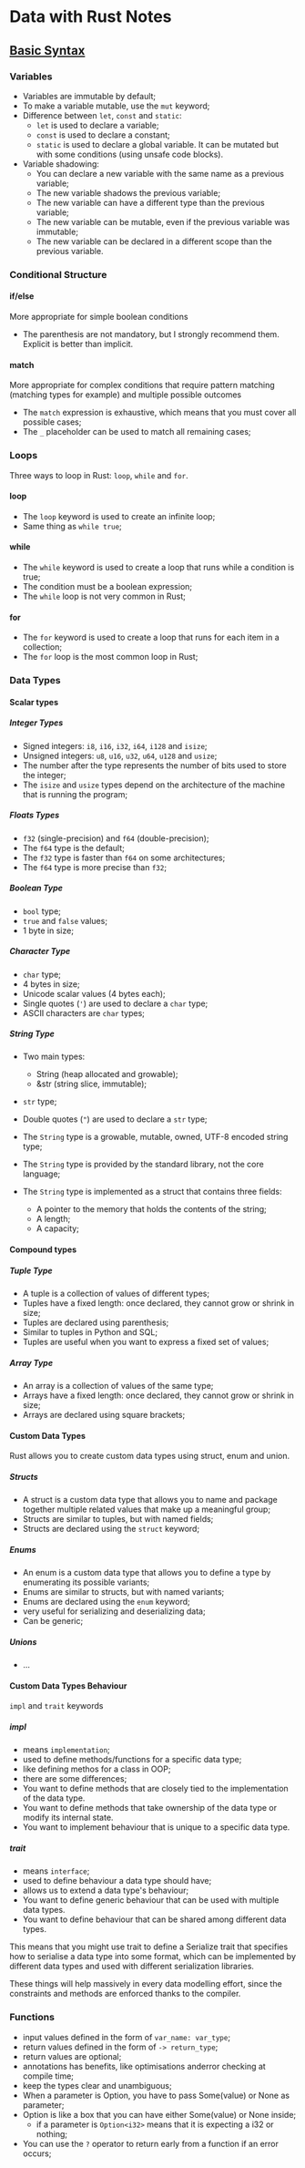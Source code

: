 # Data with Rust Notes

## [Basic Syntax](https://datawithrust.com/chapter_2/chapter_2_4.html#basic-syntax)

### Variables

- Variables are immutable by default;
- To make a variable mutable, use the `mut` keyword;
- Difference between `let`, `const` and `static`:
  - `let` is used to declare a variable;
  - `const` is used to declare a constant;
  - `static` is used to declare a global variable. It can be mutated but with some conditions (using unsafe code blocks).
- Variable shadowing:
  - You can declare a new variable with the same name as a previous variable;
  - The new variable shadows the previous variable;
  - The new variable can have a different type than the previous variable;
  - The new variable can be mutable, even if the previous variable was immutable;
  - The new variable can be declared in a different scope than the previous variable.

### Conditional Structure

#### if/else

More appropriate for simple boolean conditions

- The parenthesis are not mandatory, but I strongly recommend them. Explicit is better than implicit.

#### match

More appropriate for complex conditions that require pattern matching (matching types for example) and multiple possible outcomes

- The `match` expression is exhaustive, which means that you must cover all possible cases;
- The `_` placeholder can be used to match all remaining cases;

### Loops

Three ways to loop in Rust: `loop`, `while` and `for`.

#### loop

- The `loop` keyword is used to create an infinite loop;
- Same thing as `while true`;

#### while

- The `while` keyword is used to create a loop that runs while a condition is true;
- The condition must be a boolean expression;
- The `while` loop is not very common in Rust;

#### for

- The `for` keyword is used to create a loop that runs for each item in a collection;
- The `for` loop is the most common loop in Rust;

### Data Types

#### Scalar types

##### Integer Types

- Signed integers: `i8`, `i16`, `i32`, `i64`, `i128` and `isize`;
- Unsigned integers: `u8`, `u16`, `u32`, `u64`, `u128` and `usize`;
- The number after the type represents the number of bits used to store the integer;
- The `isize` and `usize` types depend on the architecture of the machine that is running the program;

##### Floats Types

- `f32` (single-precision) and `f64` (double-precision);
- The `f64` type is the default;
- The `f32` type is faster than `f64` on some architectures;
- The `f64` type is more precise than `f32`;

##### Boolean Type

- `bool` type;
- `true` and `false` values;
- 1 byte in size;

##### Character Type

- `char` type;
- 4 bytes in size;
- Unicode scalar values (4 bytes each);
- Single quotes (`'`) are used to declare a `char` type;
- ASCII characters are `char` types;

##### String Type

- Two main types:

  - String (heap allocated and growable);
  - &str (string slice, immutable);

- `str` type;
- Double quotes (`"`) are used to declare a `str` type;
- The `String` type is a growable, mutable, owned, UTF-8 encoded string type;
- The `String` type is provided by the standard library, not the core language;
- The `String` type is implemented as a struct that contains three fields:
  - A pointer to the memory that holds the contents of the string;
  - A length;
  - A capacity;

#### Compound types

##### Tuple Type

- A tuple is a collection of values of different types;
- Tuples have a fixed length: once declared, they cannot grow or shrink in size;
- Tuples are declared using parenthesis;
- Similar to tuples in Python and SQL;
- Tuples are useful when you want to express a fixed set of values;

##### Array Type

- An array is a collection of values of the same type;
- Arrays have a fixed length: once declared, they cannot grow or shrink in size;
- Arrays are declared using square brackets;

#### Custom Data Types

Rust allows you to create custom data types using struct, enum and union.

##### Structs

- A struct is a custom data type that allows you to name and package together multiple related values that make up a meaningful group;
- Structs are similar to tuples, but with named fields;
- Structs are declared using the `struct` keyword;

##### Enums

- An enum is a custom data type that allows you to define a type by enumerating its possible variants;
- Enums are similar to structs, but with named variants;
- Enums are declared using the `enum` keyword;
- very useful for serializing and deserializing data;
- Can be generic;

##### Unions

- ...

#### Custom Data Types Behaviour

`impl` and `trait` keywords

##### impl

- means `implementation`;
- used to define methods/functions for a specific data type;
- like defining methos for a class in OOP;
- there are some differences;
- You want to define methods that are closely tied to the implementation of the data type.
- You want to define methods that take ownership of the data type or modify its internal state.
- You want to implement behaviour that is unique to a specific data type.

##### trait

- means `interface`;
- used to define behaviour a data type should have;
- allows us to extend a data type's behaviour;
- You want to define generic behaviour that can be used with multiple data types.
- You want to define behaviour that can be shared among different data types.

This means that you might use trait to define a Serialize trait that specifies how to serialise a data type into some format, which can be implemented by different data types and used with different serialization libraries.

These things will help massively in every data modelling effort, since the constraints and methods are enforced thanks to the compiler.

### Functions

- input values defined in the form of `var_name: var_type`;
- return values defined in the form of `-> return_type`;
- return values are optional;
- annotations has benefits, like optimisations anderror checking at compile time;
- keep the types clear and unambiguous;
- When a parameter is Option, you have to pass Some(value) or None as parameter;
- Option is like a box that you can have either Some(value) or None inside;
  - if a parameter is `Option<i32>` means that it is expecting a i32 or nothing;
- You can use the `?` operator to return early from a function if an error occurs;

